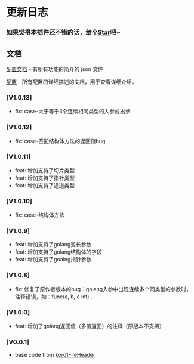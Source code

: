 <!--
 * Author       : OBKoro1
 * Date         : 2021-03-27 17:30:30
 * Last Author  : OBKoro1 1677593011@qq.com
 * LastEditTime : 2023-01-29 16:04:10
 * FilePath     : /koro1FileHeader/CHANGELOG.md
 * Description  :
-->

# 更新日志

### 如果觉得本插件还不错的话，给个[Star](https://github.com/yaoshaochen/koro1fileheader)吧~

## 文档

[配置文档](https://github.com/OBKoro1/koro1FileHeader/wiki/%E9%85%8D%E7%BD%AE%E5%AD%97%E6%AE%B5) - 有所有功能的简介的 json 文件

[配置](https://github.com/OBKoro1/koro1FileHeader/wiki/%E9%85%8D%E7%BD%AE) - 所有配置的详细描述的文档，用于查看详细介绍。

### [V1.0.13]
- fix: case-大于等于3个连续相同类型的入参或出参

### [V1.0.12]
- fix: case-匹配结构体方法的返回值bug

### [V1.0.11]
- feat: 增加支持了切片类型
- feat: 增加支持了指针类型
- feat: 增加支持了通道类型

### [V1.0.10]
- fix: case-结构体方法

### [V1.0.9]
- feat: 增加支持了golang变长参数
- feat: 增加支持了golang结构体的字段
- feat: 增加支持了goalng指针参数

### [V1.0.8]
- fix: 修复了原作者版本的bug：golang入参中出现连续多个同类型的参数时，注释错误，如：func(a, b, c int)...

### [V1.0.0]
- feat: 增加了golang返回值（多值返回）的注释（原版本不支持）

### [V0.0.1]
- base code from [koro1FileHeader](https://github.com/OBKoro1/koro1FileHeader)
